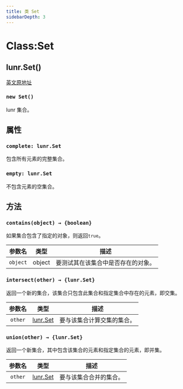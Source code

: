```yaml
---
title: 类 Set
sidebarDepth: 3
---
```


# Class:Set

## lunr.Set()

[英文原地址](https://lunrjs.com/docs/lunr.Set.html)

### `new Set()`

lunr 集合。

## 属性

[lunr.Set]:https://lunrjs.com/docs/lunr.Set.html

### `complete: lunr.Set` <Badge text="static" /> <Badge text="readonly" type="error" />

包含所有元素的完整集合。

### `empty: lunr.Set` <Badge text="static" /> <Badge text="readonly" type="error" />

不包含元素的空集合。

## 方法

### `contains(object) → {boolean}`

如果集合包含了指定的对象，则返回`true`。

| 参数名 | 类型 | 描述 |
|:---:|:---:|----|
| `object` | object | 要测试其在该集合中是否存在的对象。|

### `intersect(other) → {lunr.Set}`

返回一个新的集合，该集合只包含此集合和指定集合中存在的元素，即交集。

| 参数名 | 类型 | 描述 |
|:---:|:---:|----|
| `other` | [lunr.Set][lunr.Set] | 要与该集合计算交集的集合。|

### `union(other) → {lunr.Set}`

返回一个新集合，其中包含该集合的元素和指定集合的元素，即并集。

| 参数名 | 类型 | 描述 |
|:---:|:---:|----|
| `other` | [lunr.Set][lunr.Set] | 要与该集合合并的集合。|


